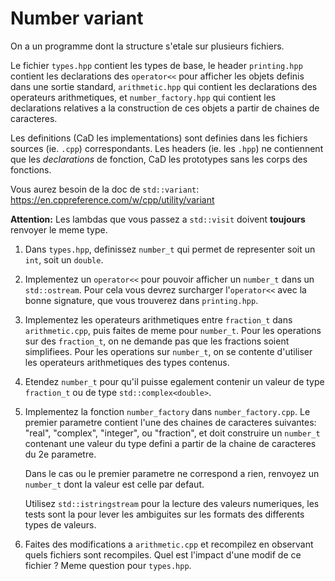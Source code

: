 # Number variant

On a un programme dont la structure s'etale sur plusieurs fichiers.

Le fichier `types.hpp` contient les types de base, le header `printing.hpp`
contient les declarations des `operator<<` pour afficher les objets definis dans
une sortie standard, `arithmetic.hpp` qui contient les declarations des
operateurs arithmetiques, et `number_factory.hpp` qui contient les declarations
relatives a la construction de ces objets a partir de chaines de caracteres.

Les definitions (CaD les implementations) sont definies dans les fichiers
sources (ie. `.cpp`) correspondants. Les headers (ie. les `.hpp`) ne contiennent
que les *declarations* de fonction, CaD les prototypes sans les corps des
fonctions.

Vous aurez besoin de la doc de `std::variant`:
https://en.cppreference.com/w/cpp/utility/variant

**Attention:** Les lambdas que vous passez a `std::visit` doivent **toujours**
renvoyer le meme type.

1.  Dans `types.hpp`, definissez `number_t` qui permet de representer soit un
    `int`, soit un `double`.

2.  Implementez un `operator<<` pour pouvoir afficher un `number_t` dans un
    `std::ostream`. Pour cela vous devrez surcharger l'`operator<<` avec la
    bonne signature, que vous trouverez dans `printing.hpp`.

3.  Implementez les operateurs arithmetiques entre `fraction_t` dans
    `arithmetic.cpp`, puis faites de meme pour `number_t`.
    Pour les operations sur des `fraction_t`, on ne demande pas que les
    fractions soient simplifiees.
    Pour les operations sur `number_t`, on se contente d'utiliser les operateurs
    arithmetiques des types contenus.

4.  Etendez `number_t` pour qu'il puisse egalement contenir un valeur de type
    `fraction_t` ou de type `std::complex<double>`.

5.  Implementez la fonction `number_factory` dans `number_factory.cpp`.
    Le premier parametre contient l'une des chaines de caracteres suivantes:
    "real", "complex", "integer", ou "fraction", et doit construire un
    `number_t` contenant une valeur du type defini a partir de la chaine de
    caracteres du 2e parametre.

    Dans le cas ou le premier parametre ne correspond a rien, renvoyez un
    `number_t` dont la valeur est celle par defaut.

    Utilisez `std::istringstream` pour la lecture des valeurs numeriques,
    les tests sont la pour lever les ambiguites sur les formats des differents
    types de valeurs.

6.  Faites des modifications a `arithmetic.cpp` et recompilez en observant quels
    fichiers sont recompiles. Quel est l'impact d'une modif de ce fichier ?
    Meme question pour `types.hpp`.
